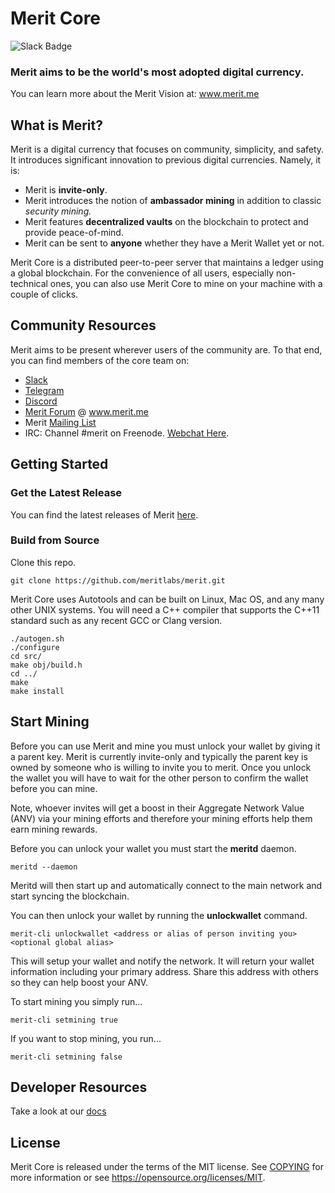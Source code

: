 Merit Core   
=====================================
![Slack Badge](https://slackin.merit.me/badge.svg)

### Merit aims to be the world's most adopted digital currency. 
You can learn more about the Merit Vision at: www.merit.me

What is Merit?
----------------

Merit is a digital currency that focuses on community, simplicity, and safety. It introduces significant innovation to previous digital currencies.  Namely, it is: 
* Merit is **invite-only**. 
* Merit introduces the notion of **ambassador mining** in addition to classic _security mining._
* Merit features **decentralized vaults** on the blockchain to protect and provide peace-of-mind. 
* Merit can be sent to **anyone** whether they have a Merit Wallet yet or not.

Merit Core is a distributed peer-to-peer server that maintains a ledger using a global blockchain. For the convenience of all users, especially non-technical ones, you can also use Merit Core to mine on your machine with a couple of clicks.


Community Resources
------------------

Merit aims to be present wherever users of the community are.  To that end, you can find members of the core team on:

* [Slack](https://slackin.merit.me) 
* [Telegram](https://t.me/meritworld)
* [Discord](https://discord.gg/X3v3n3b)
* [Merit Forum](https://forum.merit.me/) @ www.merit.me
* Merit [Mailing List](https://groups.google.com/forum/#!forum/meritlabs)
* IRC: Channel #merit on Freenode. [Webchat Here](http://webchat.freenode.net/?channels=merit).

Getting Started
-------------------

### Get the Latest Release

You can find the latest releases of Merit [here](https://github.com/meritlabs/merit/releases).

### Build from Source

Clone this repo.

    git clone https://github.com/meritlabs/merit.git

Merit Core uses Autotools and can be built on Linux, Mac OS, and any many other
UNIX systems. You will need a C++ compiler that supports the C++11 standard
such as any recent GCC or Clang version.

    ./autogen.sh
    ./configure
    cd src/
    make obj/build.h
    cd ../
    make 
    make install


Start Mining
---------------

Before you can use Merit and mine you must unlock your wallet by giving it a parent key. 
Merit is currently invite-only and typically the parent key is owned by someone
who is willing to invite you to merit. Once you unlock the wallet you will have
to wait for the other person to confirm the wallet before you can mine.

Note, whoever invites will get a boost in their Aggregate Network Value (ANV)
via your mining efforts and therefore your mining efforts help them earn mining rewards.

Before you can unlock your wallet you must start the **meritd** daemon.

    meritd --daemon

Meritd will then start up and automatically connect to the main network and start
syncing the blockchain.

You can then unlock your wallet by running the **unlockwallet** command.

    merit-cli unlockwallet <address or alias of person inviting you> <optional global alias>

This will setup your wallet and notify the network. It will return your
wallet information including your primary address. Share this address with
others so they can help boost your ANV.

To start mining you simply run...

    merit-cli setmining true

If you want to stop mining, you run...

    merit-cli setmining false

Developer Resources
-------------------
Take a look at our [docs](doc/README.md)

License
-------

Merit Core is released under the terms of the MIT license. See [COPYING](COPYING) for more
information or see https://opensource.org/licenses/MIT.


